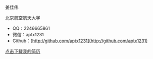 姜佳伟

北京航空航天大学

- QQ：2246665861
- 微信：aptx1231
- Github：[http://github.com/aptx1231](http://github.com/aptx1231)

[点击下载我的简历]({{site.baseurl}}/pdf/resume.pdf)